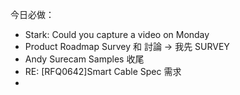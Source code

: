 

今日必做：
- Stark: Could you capture a video on Monday 
- Product Roadmap Survey 和 討論 → 我先 SURVEY
- Andy Surecam Samples 收尾
- RE: [RFQ0642]Smart Cable Spec 需求
- 